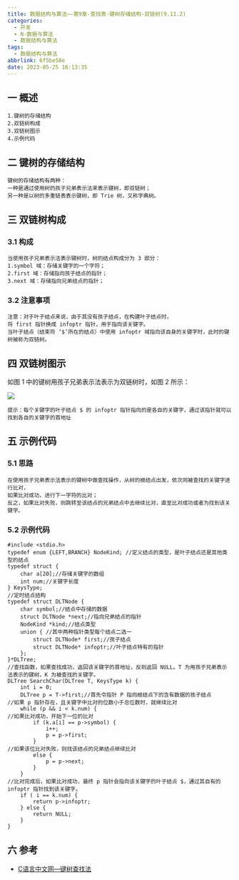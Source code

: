 ```yaml
---
title: 数据结构与算法——第9章-查找表-键树存储结构-双链树(9.11.2)
categories:
  - 开发
  - N-数据与算法
  - 数据结构与算法
tags:
  - 数据结构与算法
abbrlink: 6f5be58e
date: 2023-05-25 16:13:35
---
```

## 一 概述

```
1.键树的存储结构
2.双链树构成
3.双链树图示
4.示例代码
```

<!--more-->

## 二 键树的存储结构

```
键树的存储结构有两种：
一种是通过使用树的孩子兄弟表示法来表示键树，即双链树；
另一种是以树的多重链表表示键树，即 Trie 树，又称字典树。
```

## 三 双链树构成

### 3.1 构成

```
当使用孩子兄弟表示法表示键树时，树的结点构成分为 3 部分：
1.symbol 域：存储关键字的一个字符；
2.first 域：存储指向孩子结点的指针；
3.next 域：存储指向兄弟结点的指针；
```

### 3.2 注意事项

```
注意：对于叶子结点来说，由于其没有孩子结点，在构建叶子结点时，
将 first 指针换成 infoptr 指针，用于指向该关键字。
当叶子结点（结束符 ‘$’所在的结点）中使用 infoptr 域指向该自身的关键字时，此时的键树被称为双链树。
```

## 四 双链树图示

如图 1 中的键树用孩子兄弟表示法表示为双链树时，如图 2 所示：

![][1]

```
提示：每个关键字的叶子结点 $ 的 infoptr 指针指向的是各自的关键字，通过该指针就可以找到各自的关键字的首地址
```

## 五 示例代码

### 5.1 思路

```
在使用孩子兄弟表示法表示的键树中做查找操作，从树的根结点出发，依次同被查找的关键字进行比对，
如果比对成功，进行下一字符的比对；
反之，如果比对失败，则跳转至该结点的兄弟结点中去继续比对，直至比对成功或者为找到该关键字。
```

### 5.2 示例代码

```
#include <stdio.h>
typedef enum {LEFT,BRANCH} NodeKind; //定义结点的类型，是叶子结点还是其他类型的结点
typedef struct {
	char a[20];//存储关键字的数组
	int num;//关键字长度
} KeysType;
//定时结点结构
typedef struct DLTNode {
	char symbol;//结点中存储的数据
	struct DLTNode *next;//指向兄弟结点的指针
	NodeKind *kind;//结点类型
	union { //其中两种指针类型每个结点二选一
		struct DLTNode* first;//孩子结点
		struct DLTNode* infoptr;//叶子结点特有的指针
	};
}*DLTree;
//查找函数，如果查找成功，返回该关键字的首地址，反则返回 NULL。T 为用孩子兄弟表示法表示的键树，K 为被查找的关键字。
DLTree SearchChar(DLTree T, KeysType k) {
	int i = 0;
	DLTree p = T->first;//首先令指针 P 指向根结点下的含有数据的孩子结点
//如果 p 指针存在，且关键字中比对的位数小于总位数时，就继续比对
	while (p && i < k.num) {
//如果比对成功，开始下一位的比对
		if (k.a[i] == p->symbol) {
			i++;
			p = p->first;
		}
//如果该位比对失败，则找该结点的兄弟结点继续比对
		else {
			p = p->next;
		}
	}
//比对完成后，如果比对成功，最终 p 指针会指向该关键字的叶子结点 $，通过其自有的 infoptr 指针找到该关键字。
	if ( i == k.num) {
		return p->infoptr;
	} else {
		return NULL;
	}
}
```


## 六 参考

* [C语言中文网—键树查找法](https://c.biancheng.net/view/vip_3436.html)


[1]:https://cdn.jsdelivr.net/gh/PGzxc/CDN/blog-data-struct-basic/ds-chap9-11-2-1.png






